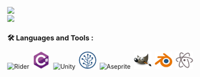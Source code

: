   ![](https://github-readme-stats.vercel.app/api?username=FoundFun&show_icons=true&theme=tokyonight)<br>
<a href="#">![](https://user-images.githubusercontent.com/5438317/112865493-80449c00-90c1-11eb-8342-d239f8361ad9.gif)</a><br>

### :hammer_and_wrench: Languages and Tools :

<div>
  <img src="https://github.com/FoundFun/FoundFun/assets/96067377/f52d5ff3-6b43-41d5-9604-faa8d0fe7bee" title="Rider" alt="Rider" width="40" height="40"/>&nbsp;
  <img src="https://github.com/devicons/devicon/blob/master/icons/csharp/csharp-original.svg" title="Csharp" alt="Csharp" width="40" height="40"/>&nbsp;
  <img src="https://github.com/FoundFun/FoundFun/assets/96067377/00156042-f583-4d9c-a3d7-d5cadea1030b" title="Unity" alt="Unity" width="40" height="40"/>&nbsp;
  <img src="https://github.com/devicons/devicon/blob/master/icons/sourcetree/sourcetree-original.svg" title="Sourcetree" alt="Sourcetree" width="40" height="40"/>&nbsp;
  <img src="https://user-images.githubusercontent.com/96067377/229066177-6491d5b2-baa6-47bd-9583-eaf8d88c2bb6.svg" title="Aseprite" alt="Aseprite" width="40" height="40"/>&nbsp;
  <img src="https://github.com/devicons/devicon/blob/master/icons/gimp/gimp-original.svg" title="Gimp" alt="Gimp" width="40" height="40"/>&nbsp;
  <img src="https://github.com/devicons/devicon/blob/master/icons/blender/blender-original.svg" title="Blender" alt="Blender" width="40" height="40"/>&nbsp;
  <img src="https://github.com/devicons/devicon/blob/master/icons/atom/atom-original.svg" title="Atom" alt="Atom" width="40" height="40"/>&nbsp;
</div>
